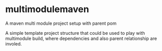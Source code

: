 # multimodulemaven
A maven multi module project setup with parent pom

A simple template project structure that could be used to play with multimodule build, where dependencies and also parent relationship are involed.
